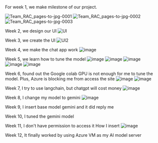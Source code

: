 For week 1, we make milestone of our project.

![Team_RAC_pages-to-jpg-0001](https://github.com/reagan1133/utschatai/assets/157485472/5f0c32e5-6ebd-40ab-8321-79c6da261cdb)
![Team_RAC_pages-to-jpg-0002](https://github.com/reagan1133/utschatai/assets/157485472/ecc819ac-eef0-47fe-846f-e4c623f57611)
![Team_RAC_pages-to-jpg-0003](https://github.com/reagan1133/utschatai/assets/157485472/6649b8b2-44dc-427c-8fe4-f2307850c2bb)

Week 2, we design our UI
![UI](https://github.com/reagan1133/utschatai/assets/157485472/c6af7255-a036-4308-a74f-fd3bc7a52737)

Week 3, we create the UI
![UI2](https://github.com/reagan1133/utschatai/assets/157485472/220553a4-5def-4840-854c-c11e4010f904)

Week 4, we make the chat app work
![image](https://github.com/reagan1133/utschatai/assets/157485472/98f07789-6c8f-4b04-a623-0b940d188921)

Week 5, we learn how to tune the model
![image](https://github.com/reagan1133/utschatai/assets/157485472/b8d1c47d-dd5f-4370-88b8-06a2a97933a0)
![image](https://github.com/reagan1133/utschatai/assets/157485472/53d5f1be-f9da-4ec1-bac0-a1f110d77124)
![image](https://github.com/reagan1133/utschatai/assets/157485472/5a73878c-fbd6-4bf6-915c-f2e8460164fa)
![image](https://github.com/reagan1133/utschatai/assets/157485472/133af938-7a08-49bc-87d0-1b0bec0e4083)
![image](https://github.com/reagan1133/utschatai/assets/157485472/3a1176eb-c9d0-4e42-9f78-0db6a14bc2ce)

Week 6, found out the Google colab GPU is not enough for me to tune the model. Plus, Azure is blocking me from access the site
![image](https://github.com/reagan1133/utschatai/assets/157485472/1f4fffdf-3586-419e-a2d2-3726e4ea2958)
![image](https://github.com/reagan1133/utschatai/assets/157485472/4e7b4e0c-6ede-44ce-8c36-20bba5c93b26)

Week 7, I try to use langchain, but chatgpt will cost money
![image](https://github.com/reagan1133/utschatai/assets/157485472/c4108f0a-5699-4aa0-95ca-b9baf60ed9fe)

Week 8, I change my model to gemini
![image](https://github.com/reagan1133/utschatai/assets/157485472/43afd9c5-f01b-462a-8fd5-164430937652)

Week 9, I insert base model gemini and it did reply me

Week 10, I tuned the gemini model


Week 11, I don't have permission to access it
How I insert 
![image](https://github.com/reagan1133/utschatai/assets/157485472/8aad2c69-e5b1-4f1c-8160-bc7b7ea14bdb)

Week 12, It finally worked by using Azure VM as my AI model server

